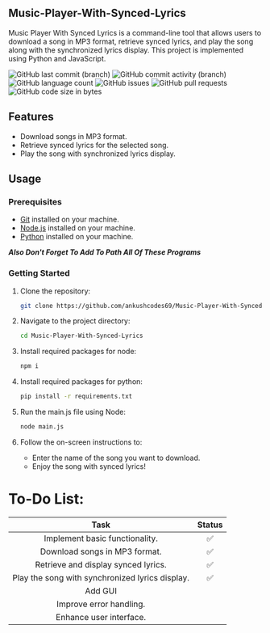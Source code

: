 ## Music-Player-With-Synced-Lyrics

Music Player With Synced Lyrics is a command-line tool that allows users to download a song in MP3 format, retrieve synced lyrics, and play the song along with the synchronized lyrics display. This project is implemented using Python and JavaScript.

![GitHub last commit (branch)](https://img.shields.io/github/last-commit/ankushcodes69/Music-Player-With-Synced-Lyrics/main?style=for-the-badge&labelColor=black&color=39ff14)
![GitHub commit activity (branch)](https://img.shields.io/github/commit-activity/t/ankushcodes69/Music-Player-With-Synced-Lyrics?style=for-the-badge&labelColor=black&label=Total%20Commits&color=ff3131)
![GitHub language count](https://img.shields.io/github/languages/count/ankushcodes69/Music-Player-With-Synced-Lyrics?style=for-the-badge&label=Languages%20Used&labelColor=black&color=1f51ff)
![GitHub issues](https://img.shields.io/github/issues/ankushcodes69/Music-Player-With-Synced-Lyrics?style=for-the-badge&labelColor=black&color=ff3131)
![GitHub pull requests](https://img.shields.io/github/issues-pr/ankushcodes69/Music-Player-With-Synced-Lyrics?style=for-the-badge&labelColor=black&color=39ff14)
![GitHub code size in bytes](https://img.shields.io/github/languages/code-size/ankushcodes69/Music-Player-With-Synced-Lyrics?style=for-the-badge&labelColor=black&color=1f51fc)


## Features

- Download songs in MP3 format.
- Retrieve synced lyrics for the selected song.
- Play the song with synchronized lyrics display.

## Usage

### Prerequisites

- [Git](https://git-scm.com/downloads) installed on your machine.
- [Node.js](https://nodejs.org/en/download) installed on your machine.
- [Python](https://www.python.org/downloads) installed on your machine.

**_Also Don't Forget To Add To Path All Of These Programs_**

### Getting Started

1. Clone the repository:

   ```bash
   git clone https://github.com/ankushcodes69/Music-Player-With-Synced-Lyrics.git

2. Navigate to the project directory:

   ```bash
   cd Music-Player-With-Synced-Lyrics

3. Install required packages for node:
   
   ```bash
   npm i

4. Install required packages for python:

   ```bash
   pip install -r requirements.txt

5. Run the main.js file using Node:

   ```bash
   node main.js

6. Follow the on-screen instructions to:

    - Enter the name of the song you want to download.
    - Enjoy the song with synced lyrics!


# To-Do List:
| Task | Status |
| :-------------: | :-------------: |
| Implement basic functionality. | ✅ |
| Download songs in MP3 format. | ✅ |
| Retrieve and display synced lyrics. | ✅ |
| Play the song with synchronized lyrics display. | ✅ |
| Add GUI |   |
| Improve error handling. |   |
| Enhance user interface. |   |
